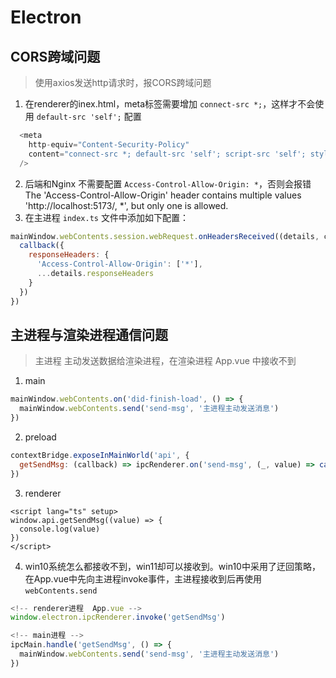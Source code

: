 # Electron

## CORS跨域问题
> 使用axios发送http请求时，报CORS跨域问题
1. 在renderer的inex.html，meta标签需要增加 `connect-src *;`，这样才不会使用 `default-src 'self';` 配置
```js
  <meta
    http-equiv="Content-Security-Policy"
    content="connect-src *; default-src 'self'; script-src 'self'; style-src 'self' 'unsafe-inline'; img-src 'self' data:"
  />
```
2. 后端和Nginx 不需要配置 `Access-Control-Allow-Origin: *`，否则会报错 The 'Access-Control-Allow-Origin' header contains multiple values 'http://localhost:5173/, *', but only one is allowed.
3. 在主进程 `index.ts` 文件中添加如下配置：
  ```js
  mainWindow.webContents.session.webRequest.onHeadersReceived((details, callback) => {
    callback({
      responseHeaders: {
        'Access-Control-Allow-Origin': ['*'],
        ...details.responseHeaders
      }
    })
  })
  ```

## 主进程与渲染进程通信问题
> 主进程 主动发送数据给渲染进程，在渲染进程 App.vue 中接收不到
1. main
```js
mainWindow.webContents.on('did-finish-load', () => {
  mainWindow.webContents.send('send-msg', '主进程主动发送消息')
})
```
2. preload
```js
contextBridge.exposeInMainWorld('api', {
  getSendMsg: (callback) => ipcRenderer.on('send-msg', (_, value) => callback(value))
})
```
3. renderer
```vue
<script lang="ts" setup>
window.api.getSendMsg((value) => {
  console.log(value)
})
</script>
```
4. win10系统怎么都接收不到，win11却可以接收到。win10中采用了迂回策略，在App.vue中先向主进程invoke事件，主进程接收到后再使用 `webContents.send`
  ```js
  <!-- renderer进程  App.vue -->
  window.electron.ipcRenderer.invoke('getSendMsg')

  <!-- main进程 -->
  ipcMain.handle('getSendMsg', () => {
    mainWindow.webContents.send('send-msg', '主进程主动发送消息')
  })
  ```
